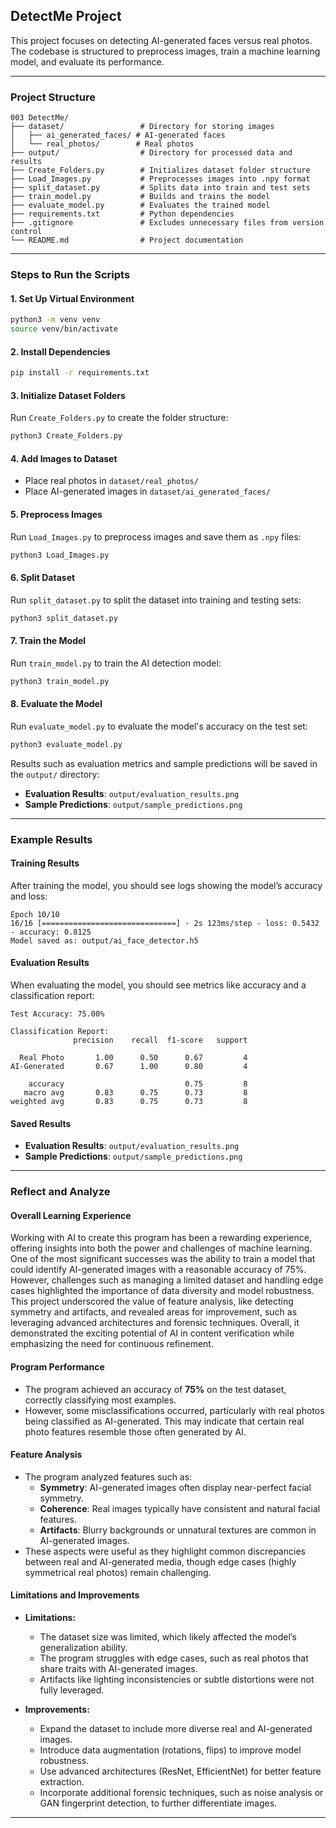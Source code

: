 ## DetectMe Project

This project focuses on detecting AI-generated faces versus real photos. The codebase is structured to preprocess images, train a machine learning model, and evaluate its performance.

---

### **Project Structure**

```
003 DetectMe/
├── dataset/                 # Directory for storing images
│   ├── ai_generated_faces/ # AI-generated faces
│   └── real_photos/        # Real photos
├── output/                  # Directory for processed data and results
├── Create_Folders.py        # Initializes dataset folder structure
├── Load_Images.py           # Preprocesses images into .npy format
├── split_dataset.py         # Splits data into train and test sets
├── train_model.py           # Builds and trains the model
├── evaluate_model.py        # Evaluates the trained model
├── requirements.txt         # Python dependencies
├── .gitignore               # Excludes unnecessary files from version control
└── README.md                # Project documentation
```

---

### **Steps to Run the Scripts**

#### **1. Set Up Virtual Environment**

```bash
python3 -m venv venv
source venv/bin/activate  
```

#### **2. Install Dependencies**

```bash
pip install -r requirements.txt
```

#### **3. Initialize Dataset Folders**

Run `Create_Folders.py` to create the folder structure:

```bash
python3 Create_Folders.py
```

#### **4. Add Images to Dataset**

- Place real photos in `dataset/real_photos/`
- Place AI-generated images in `dataset/ai_generated_faces/`

#### **5. Preprocess Images**

Run `Load_Images.py` to preprocess images and save them as `.npy` files:

```bash
python3 Load_Images.py
```

#### **6. Split Dataset**

Run `split_dataset.py` to split the dataset into training and testing sets:

```bash
python3 split_dataset.py
```

#### **7. Train the Model**

Run `train_model.py` to train the AI detection model:

```bash
python3 train_model.py
```

#### **8. Evaluate the Model**

Run `evaluate_model.py` to evaluate the model's accuracy on the test set:

```bash
python3 evaluate_model.py
```

Results such as evaluation metrics and sample predictions will be saved in the `output/` directory:
- **Evaluation Results**: `output/evaluation_results.png`
- **Sample Predictions**: `output/sample_predictions.png`

---

### **Example Results**

#### **Training Results**

After training the model, you should see logs showing the model’s accuracy and loss:

```plaintext
Epoch 10/10
16/16 [==============================] - 2s 123ms/step - loss: 0.5432 - accuracy: 0.8125
Model saved as: output/ai_face_detector.h5
```

#### **Evaluation Results**

When evaluating the model, you should see metrics like accuracy and a classification report:

```plaintext
Test Accuracy: 75.00%

Classification Report:
              precision    recall  f1-score   support

  Real Photo       1.00      0.50      0.67         4
AI-Generated       0.67      1.00      0.80         4

    accuracy                           0.75         8
   macro avg       0.83      0.75      0.73         8
weighted avg       0.83      0.75      0.73         8
```

#### **Saved Results**

- **Evaluation Results**: `output/evaluation_results.png`
- **Sample Predictions**: `output/sample_predictions.png`

---

### **Reflect and Analyze**

#### **Overall Learning Experience**
Working with AI to create this program has been a rewarding experience, offering insights into both the power and challenges of machine learning. One of the most significant successes was the ability to train a model that could identify AI-generated images with a reasonable accuracy of 75%. However, challenges such as managing a limited dataset and handling edge cases highlighted the importance of data diversity and model robustness. This project underscored the value of feature analysis, like detecting symmetry and artifacts, and revealed areas for improvement, such as leveraging advanced architectures and forensic techniques. Overall, it demonstrated the exciting potential of AI in content verification while emphasizing the need for continuous refinement.

#### **Program Performance**
- The program achieved an accuracy of **75%** on the test dataset, correctly classifying most examples.
- However, some misclassifications occurred, particularly with real photos being classified as AI-generated. This may indicate that certain real photo features resemble those often generated by AI.

#### **Feature Analysis**
- The program analyzed features such as:
  - **Symmetry**: AI-generated images often display near-perfect facial symmetry.
  - **Coherence**: Real images typically have consistent and natural facial features.
  - **Artifacts**: Blurry backgrounds or unnatural textures are common in AI-generated images.
- These aspects were useful as they highlight common discrepancies between real and AI-generated media, though edge cases (highly symmetrical real photos) remain challenging.

#### **Limitations and Improvements**
- **Limitations:**
  - The dataset size was limited, which likely affected the model’s generalization ability.
  - The program struggles with edge cases, such as real photos that share traits with AI-generated images.
  - Artifacts like lighting inconsistencies or subtle distortions were not fully leveraged.

- **Improvements:**
  - Expand the dataset to include more diverse real and AI-generated images.
  - Introduce data augmentation (rotations, flips) to improve model robustness.
  - Use advanced architectures (ResNet, EfficientNet) for better feature extraction.
  - Incorporate additional forensic techniques, such as noise analysis or GAN fingerprint detection, to further differentiate images.

---
